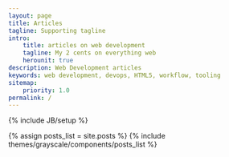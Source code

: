 ```yaml
---
layout: page
title: Articles
tagline: Supporting tagline
intro:
    title: articles on web development
    tagline: My 2 cents on everything web
    herounit: true
description: Web Development articles
keywords: web development, devops, HTML5, workflow, tooling
sitemap:
    priority: 1.0
permalink: /
---
```

{% include JB/setup %}

{% assign posts_list = site.posts %}
{% include themes/grayscale/components/posts_list %}
